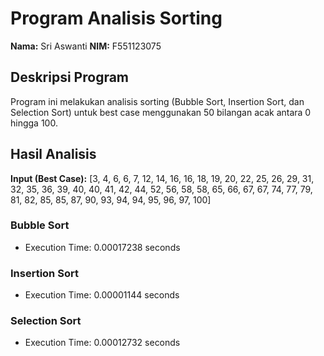 # Program Analisis Sorting

**Nama:** Sri Aswanti
**NIM:** F551123075

## Deskripsi Program
Program ini melakukan analisis sorting (Bubble Sort, Insertion Sort, dan Selection Sort) untuk best case menggunakan 50 bilangan acak antara 0 hingga 100.

## Hasil Analisis

**Input (Best Case):** [3, 4, 6, 6, 7, 12, 14, 16, 16, 18, 19, 20, 22, 25, 26, 29, 31, 32, 35, 36, 39, 40, 40, 41, 42, 44, 52, 56, 58, 58, 65, 66, 67, 67, 74, 77, 79, 81, 82, 85, 85, 87, 90, 93, 94, 94, 95, 96, 97, 100]

### Bubble Sort
- Execution Time: 0.00017238 seconds

### Insertion Sort
- Execution Time: 0.00001144 seconds

### Selection Sort
- Execution Time: 0.00012732 seconds

